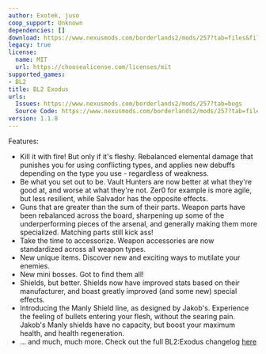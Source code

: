 ```yaml
---
author: Exotek, juso
coop_support: Unknown
dependencies: []
download: https://www.nexusmods.com/borderlands2/mods/257?tab=files&file_id=1192
legacy: true
license:
  name: MIT
  url: https://choosealicense.com/licenses/mit
supported_games:
- BL2
title: BL2 Exodus
urls:
  Issues: https://www.nexusmods.com/borderlands2/mods/257?tab=bugs
  Source Code: https://www.nexusmods.com/borderlands2/mods/257?tab=files
version: 1.1.8
---
```

Features:
- Kill it with fire! But only if it's fleshy. Rebalanced elemental damage that punishes you for using conflicting types, and applies new debuffs depending on the type you use - regardless of weakness.
- Be what you set out to be. Vault Hunters are now better at what they're good at, and worse at what they're not. Zer0 for example is more agile, but less resilient, while Salvador has the opposite effects.
- Guns that are greater than the sum of their parts. Weapon parts have been rebalanced across the board, sharpening up some of the underperforming pieces of the arsenal, and generally making them more specialized. Matching parts still kick ass!
- Take the time to accessorize. Weapon accessories are now standardized across all weapon types.
- New unique items. Discover new and exciting ways to mutilate your enemies.
- New mini bosses. Got to find them all!
- Shields, but better. Shields now have improved stats based on their manufacturer, and boast greatly improved (and some new) special effects.
- Introducing the Manly Shield line, as designed by Jakob's. Experience the feeling of bullets entering your flesh, without the searing pain. Jakob's Manly shields have no capacity, but boost your maximum health, and health regeneration.
- … and much, much more.
Check out the full BL2:Exodus changelog [here](https://docs.google.com/document/d/1mF5vlx_RB0GCXrzpmWh1D6EDa5CmrluRT8q9mFgwk9I)
